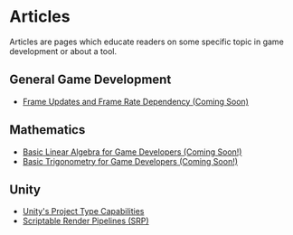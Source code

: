 # Articles

Articles are pages which educate readers on some specific topic in game development or about a tool.

## General Game Development
* [Frame Updates and Frame Rate Dependency (Coming Soon)]()

## Mathematics
* [Basic Linear Algebra for Game Developers (Coming Soon!)]()
* [Basic Trigonometry for Game Developers (Coming Soon!)]()

## Unity
* [Unity's Project Type Capabilities](./unity-articles/unity-type-capabilities.md)
* [Scriptable Render Pipelines (SRP)](./unity-articles/unity-render-pipelines.md)